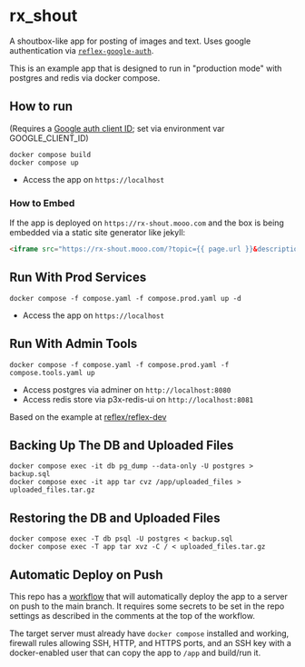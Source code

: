 # rx_shout

A shoutbox-like app for posting of images and text. Uses google authentication via
[`reflex-google-auth`](https://github.com/martinxu9/reflex-google-auth).

This is an example app that is designed to run in "production mode"
with postgres and redis via docker compose.

## How to run

(Requires a [Google auth client ID](https://reflex.dev/blog/2023-10-25-implementing-sign-in-with-google/#create-a-google-oauth-client-id);
set via environment var GOOGLE_CLIENT_ID)

```shell
docker compose build
docker compose up
```

* Access the app on `https://localhost`

### How to Embed

If the app is deployed on `https://rx-shout.mooo.com` and the box is being embedded via
a static site generator like jekyll:

```html
<iframe src="https://rx-shout.mooo.com/?topic={{ page.url }}&description={{ page.title }}" style="width: 100%; height: 600px; overflow-x: hidden"></iframe>
```

## Run With Prod Services

```shell
docker compose -f compose.yaml -f compose.prod.yaml up -d
```

* Access the app on `https://localhost`

## Run With Admin Tools

```shell
docker compose -f compose.yaml -f compose.prod.yaml -f compose.tools.yaml up
```

* Access postgres via adminer on `http://localhost:8080`
* Access redis store via p3x-redis-ui on `http://localhost:8081`

Based on the example at [reflex/reflex-dev](https://github.com/reflex-dev/reflex/tree/main/docker-example)

## Backing Up The DB and Uploaded Files

```shell
docker compose exec -it db pg_dump --data-only -U postgres > backup.sql
docker compose exec -it app tar cvz /app/uploaded_files > uploaded_files.tar.gz
```

## Restoring the DB and Uploaded Files

```shell
docker compose exec -T db psql -U postgres < backup.sql
docker compose exec -T app tar xvz -C / < uploaded_files.tar.gz
```

## Automatic Deploy on Push

This repo has a [workflow](.github/workflows/deploy.yaml) that will
automatically deploy the app to a server on push to the main branch. It requires
some secrets to be set in the repo settings as described in the comments at the
top of the workflow.

The target server must already have `docker compose` installed and working,
firewall rules allowing SSH, HTTP, and HTTPS ports, and an SSH key with a
docker-enabled user that can copy the app to `/app` and build/run it.
